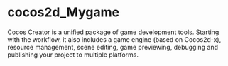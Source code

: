 # cocos2d_Mygame
Cocos Creator is a unified package of game development tools. Starting with the workflow, it also includes a game engine (based on Cocos2d-x), resource management, scene editing, game previewing, debugging and publishing your project to multiple platforms.
